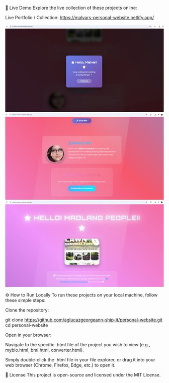 🚀 Live Demo
Explore the live collection of these projects online:

Live Portfolio / Collection: https://malvars-personal-website.netlify.app/

<!-- Dito natin ilalagay ang lahat ng screenshots -->
![Products Page](https://github.com/aglucazgeorgeann-ship-it/personal-website/blob/main/mypesonalwebsite3.jpg?raw=true)
![Product Detail Page](https://github.com/aglucazgeorgeann-ship-it/personal-website/blob/main/mypesonalwebsite2.jpg?raw=true)
![Admin Panel](https://github.com/aglucazgeorgeann-ship-it/personal-website/blob/main/mypesonalwebsite1.jpg?raw=true)



⚙️ How to Run Locally
To run these projects on your local machine, follow these simple steps:

Clone the repository:

git clone https://github.com/aglucazgeorgeann-ship-it/personal-website.git
cd personal-website

Open in your browser:

Navigate to the specific .html file of the project you wish to view (e.g., mybio.html, bmi.html, converter.html).

Simply double-click the .html file in your file explorer, or drag it into your web browser (Chrome, Firefox, Edge, etc.) to open it.

📄 License
This project is open-source and licensed under the MIT License.
